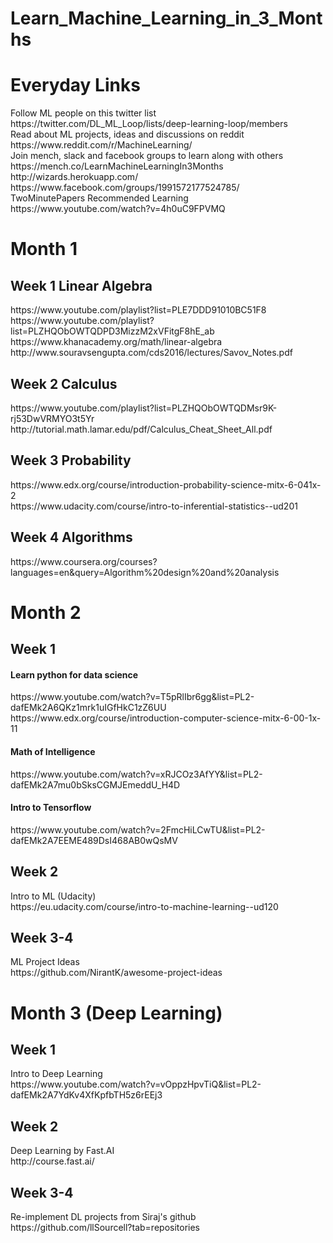 <h1>Learn_Machine_Learning_in_3_Months</h1>
<h1>Everyday Links</h1>
<p>Follow ML people on this twitter list<br>
https://twitter.com/DL_ML_Loop/lists/deep-learning-loop/members<br>
Read about ML projects, ideas and discussions on reddit<br>
https://www.reddit.com/r/MachineLearning/<br>
Join mench, slack and facebook groups to learn along with others<br>
https://mench.co/LearnMachineLearningIn3Months<br>
http://wizards.herokuapp.com/<br>
https://www.facebook.com/groups/1991572177524785/<br>
TwoMinutePapers Recommended Learning<br>
https://www.youtube.com/watch?v=4h0uC9FPVMQ</p>
<h1>Month 1</h1>
<h2>Week 1 Linear Algebra</h2>
<p>https://www.youtube.com/playlist?list=PLE7DDD91010BC51F8<br>
https://www.youtube.com/playlist?list=PLZHQObOWTQDPD3MizzM2xVFitgF8hE_ab<br>
https://www.khanacademy.org/math/linear-algebra<br>
http://www.souravsengupta.com/cds2016/lectures/Savov_Notes.pdf</p>
<h2>Week 2 Calculus</h2>
<p>https://www.youtube.com/playlist?list=PLZHQObOWTQDMsr9K-rj53DwVRMYO3t5Yr<br>
http://tutorial.math.lamar.edu/pdf/Calculus_Cheat_Sheet_All.pdf</p>
<h2>Week 3 Probability</h2>
<p>https://www.edx.org/course/introduction-probability-science-mitx-6-041x-2<br>
https://www.udacity.com/course/intro-to-inferential-statistics--ud201</p>
<h2>Week 4 Algorithms</h2>
<p>https://www.coursera.org/courses?languages=en&amp;query=Algorithm%20design%20and%20analysis</p>
<h1>Month 2</h1>
<h2>Week 1</h2>
<h4>Learn python for data science</h4>
<p>https://www.youtube.com/watch?v=T5pRlIbr6gg&amp;list=PL2-dafEMk2A6QKz1mrk1uIGfHkC1zZ6UU<br>
https://www.edx.org/course/introduction-computer-science-mitx-6-00-1x-11</p>
<h4>Math of Intelligence</h4>
<p>https://www.youtube.com/watch?v=xRJCOz3AfYY&amp;list=PL2-dafEMk2A7mu0bSksCGMJEmeddU_H4D</p>
<h4>Intro to Tensorflow</h4>
<p>https://www.youtube.com/watch?v=2FmcHiLCwTU&amp;list=PL2-dafEMk2A7EEME489DsI468AB0wQsMV</p>
<h2>Week 2</h2>
<p>Intro to ML (Udacity)<br>
https://eu.udacity.com/course/intro-to-machine-learning--ud120</p>
<h2>Week 3-4</h2>
<p>ML Project Ideas<br>
https://github.com/NirantK/awesome-project-ideas</p>
<h1>Month 3 (Deep Learning)</h1>
<h2>Week 1</h2>
<p>Intro to Deep Learning<br>
https://www.youtube.com/watch?v=vOppzHpvTiQ&amp;list=PL2-dafEMk2A7YdKv4XfKpfbTH5z6rEEj3</p>
<h2>Week 2</h2>
<p>Deep Learning by Fast.AI<br>
http://course.fast.ai/</p>
<h2>Week 3-4</h2>
<p>Re-implement DL projects from Siraj's github<br>
https://github.com/llSourcell?tab=repositories</p>
